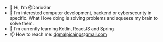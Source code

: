 - 👋 Hi, I’m @DarioGar
- 👀 I’m interested computer development, backend or cybersecurity in specific. What I love doing is solving problems and squeeze my brain to solve them.
- 🌱 I’m currently learning Kotlin, ReactJS and Spring
- 📫 How to reach me: dgmalpicaing@gmail.com

<!---
DarioGar/DarioGar is a ✨ special ✨ repository because its `README.md` (this file) appears on your GitHub profile.
You can click the Preview link to take a look at your changes.
--->
